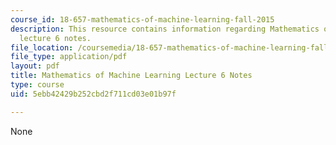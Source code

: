 ```yaml
---
course_id: 18-657-mathematics-of-machine-learning-fall-2015
description: This resource contains information regarding Mathematics of machine learning
  lecture 6 notes.
file_location: /coursemedia/18-657-mathematics-of-machine-learning-fall-2015/5ebb42429b252cbd2f711cd03e01b97f_MIT18_657F15_L6.pdf
file_type: application/pdf
layout: pdf
title: Mathematics of Machine Learning Lecture 6 Notes
type: course
uid: 5ebb42429b252cbd2f711cd03e01b97f

---
```

None